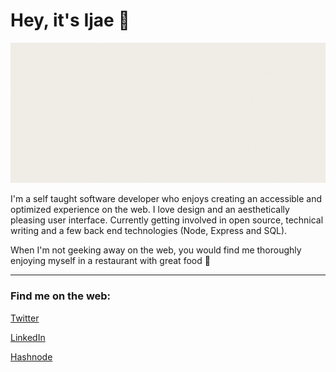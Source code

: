 # Hey, it's Ijae :blue_heart:

<img src="ijeomaemeruwa.gif" alt="ijeoma emeruwa gif" />

I'm a self taught software developer who enjoys creating an accessible and optimized experience on the web. I love design and an aesthetically pleasing user interface. Currently getting involved in open source, technical writing and a few back end technologies (Node, Express and SQL).

When I'm not geeking away on the web, you would find me thoroughly enjoying myself in a restaurant with great food :herb: 

---

### Find me on the web: 

[Twitter](https://twitter.com/ijeomaemeruwa)

[LinkedIn](https://linkedin/in/ijeoma-emeruwa)

[Hashnode](https://helloijeoma.hashnode.dev/)
